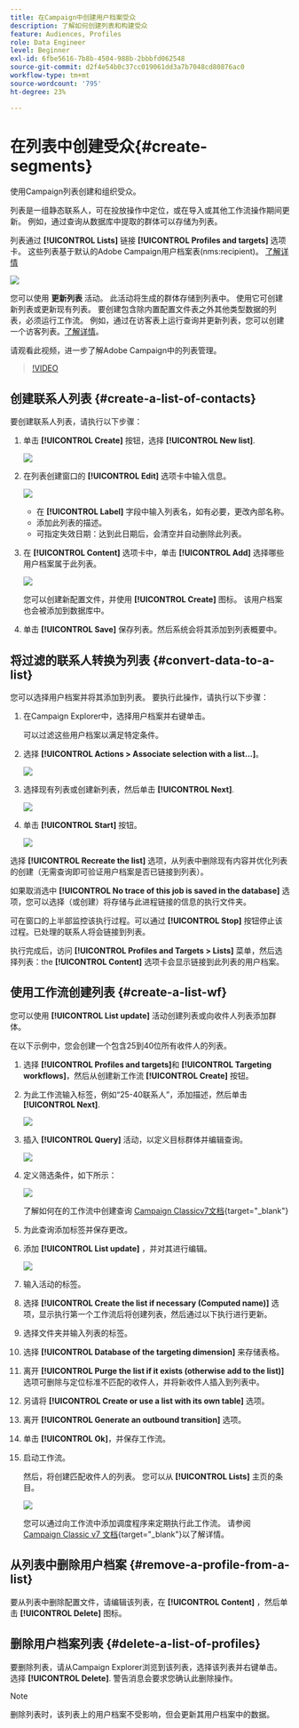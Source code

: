 ```yaml
---
title: 在Campaign中创建用户档案受众
description: 了解如何创建列表和构建受众
feature: Audiences, Profiles
role: Data Engineer
level: Beginner
exl-id: 6fbe5616-7b8b-4504-988b-2bbbfd062548
source-git-commit: d2f4e54b0c37cc019061dd3a7b7048cd80876ac0
workflow-type: tm+mt
source-wordcount: '795'
ht-degree: 23%

---
```


# 在列表中创建受众{#create-segments}

使用Campaign列表创建和组织受众。

列表是一组静态联系人，可在投放操作中定位，或在导入或其他工作流操作期间更新。 例如，通过查询从数据库中提取的群体可以存储为列表。

列表通过 **[!UICONTROL Lists]** 链接 **[!UICONTROL Profiles and targets]** 选项卡。 这些列表基于默认的Adobe Campaign用户档案表(nms:recipient)。 [了解详情](../dev/datamodel.md#ootb-profiles.md)

![](assets/list-dashboard.png)

您可以使用 **更新列表** 活动。 此活动将生成的群体存储到列表中。 使用它可创建新列表或更新现有列表。 要创建包含除内置配置文件表之外其他类型数据的列表，必须运行工作流。 例如，通过在访客表上运行查询并更新列表，您可以创建一个访客列表。[了解详情](#create-a-list-wf)。

请观看此视频，进一步了解Adobe Campaign中的列表管理。

>[!VIDEO](https://video.tv.adobe.com/v/334909?quality=12)


## 创建联系人列表 {#create-a-list-of-contacts}

要创建联系人列表，请执行以下步骤：

1. 单击 **[!UICONTROL Create]** 按钮，选择 **[!UICONTROL New list]**.

   ![](assets/new-list.png)

1. 在列表创建窗口的 **[!UICONTROL Edit]** 选项卡中输入信息。

   ![](assets/list-details.png)

   * 在 **[!UICONTROL Label]** 字段中输入列表名，如有必要，更改內部名称。
   * 添加此列表的描述。
   * 可指定失效日期：达到此日期后，会清空并自动删除此列表。


1. 在 **[!UICONTROL Content]** 选项卡中，单击 **[!UICONTROL Add]** 选择哪些用户档案属于此列表。

   ![](assets/add-profiles-to-a-list.png)

   您可以创建新配置文件，并使用 **[!UICONTROL Create]** 图标。 该用户档案也会被添加到数据库中。

1. 单击 **[!UICONTROL Save]** 保存列表。然后系统会将其添加到列表概要中。


## 将过滤的联系人转换为列表 {#convert-data-to-a-list}

您可以选择用户档案并将其添加到列表。 要执行此操作，请执行以下步骤：

1. 在Campaign Explorer中，选择用户档案并右键单击。

   可以过滤这些用户档案以满足特定条件。

1. 选择 **[!UICONTROL Actions > Associate selection with a list...]**。

   ![](assets/add-selection-to-a-list.png)

1. 选择现有列表或创建新列表，然后单击 **[!UICONTROL Next]**.

   ![](assets/select-the-list.png)

1. 单击 **[!UICONTROL Start]** 按钮。

   ![](assets/record-a-list.png)

选择 **[!UICONTROL Recreate the list]** 选项，从列表中删除现有内容并优化列表的创建（无需查询即可验证用户档案是否已链接到列表）。

如果取消选中 **[!UICONTROL No trace of this job is saved in the database]** 选项，您可以选择（或创建）将存储与此进程链接的信息的执行文件夹。

可在窗口的上半部监控该执行过程。可以通过 **[!UICONTROL Stop]** 按钮停止该过程。已处理的联系人将会链接到列表。

执行完成后，访问 **[!UICONTROL Profiles and Targets > Lists]** 菜单，然后选择列表：the **[!UICONTROL Content]** 选项卡会显示链接到此列表的用户档案。


## 使用工作流创建列表  {#create-a-list-wf}

您可以使用 **[!UICONTROL List update]** 活动创建列表或向收件人列表添加群体。

在以下示例中，您会创建一个包含25到40位所有收件人的列表。

1. 选择 **[!UICONTROL Profiles and targets]**&#x200B;和 **[!UICONTROL Targeting workflows]**，然后从创建新工作流 **[!UICONTROL Create]** 按钮。
1. 为此工作流输入标签，例如“25-40联系人”，添加描述，然后单击 **[!UICONTROL Next]**.

   ![](assets/targeting-wf-sample.png)

1. 插入 **[!UICONTROL Query]** 活动，以定义目标群体并编辑查询。

   ![](assets/targeting-wf-edit-query.png)

1. 定义筛选条件，如下所示：

   ![](assets/targeting-wf-age-filter.png)

   了解如何在的工作流中创建查询 [Campaign Classicv7文档](https://experienceleague.adobe.com/docs/campaign-classic/using/automating-with-workflows/targeting-activities/query.html#creating-a-query){target=&quot;_blank&quot;}

1. 为此查询添加标签并保存更改。
1. 添加 **[!UICONTROL List update]** ，并对其进行编辑。

   ![](assets/list-update-activity.png)

1. 输入活动的标签。
1. 选择 **[!UICONTROL Create the list if necessary (Computed name)]** 选项，显示执行第一个工作流后将创建列表，然后通过以下执行进行更新。
1. 选择文件夹并输入列表的标签。
1. 选择 **[!UICONTROL Database of the targeting dimension]** 来存储表格。
1. 离开 **[!UICONTROL Purge the list if it exists (otherwise add to the list)]** 选项可删除与定位标准不匹配的收件人，并将新收件人插入到列表中。
1. 另请将 **[!UICONTROL Create or use a list with its own table]** 选项。
1. 离开 **[!UICONTROL Generate an outbound transition]** 选项。
1. 单击 **[!UICONTROL Ok]**，并保存工作流。
1. 启动工作流。

   然后，将创建匹配收件人的列表。 您可以从 **[!UICONTROL Lists]** 主页的条目。

   ![](assets/access-new-list.png)

   您可以通过向工作流中添加调度程序来定期执行此工作流。 请参阅 [Campaign Classic v7 文档](https://experienceleague.adobe.com/docs/campaign-classic/using/automating-with-workflows/flow-control-activities/scheduler.html){target=&quot;_blank&quot;}以了解详情。

## 从列表中删除用户档案 {#remove-a-profile-from-a-list}

要从列表中删除配置文件，请编辑该列表，在 **[!UICONTROL Content]** ，然后单击 **[!UICONTROL Delete]** 图标。

## 删除用户档案列表 {#delete-a-list-of-profiles}

要删除列表，请从Campaign Explorer浏览到该列表，选择该列表并右键单击。 选择 **[!UICONTROL Delete]**. 警告消息会要求您确认此删除操作。

>[!NOTE]
>
>删除列表时，该列表上的用户档案不受影响，但会更新其用户档案中的数据。
